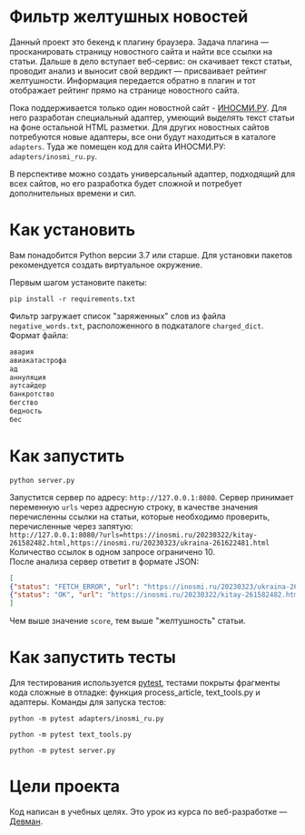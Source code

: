 # Фильтр желтушных новостей
Данный проект это бекенд к плагину браузера. Задача плагина — просканировать страницу новостного сайта и найти все ссылки на статьи. Дальше в дело вступает веб-сервис: он скачивает текст статьи, проводит анализ и выносит свой вердикт — присваивает рейтинг желтушности. Информация передается обратно в плагин и тот отображает рейтинг прямо на странице новостного сайта.

Пока поддерживается только один новостной сайт - [ИНОСМИ.РУ](https://inosmi.ru/). Для него разработан специальный адаптер, умеющий выделять текст статьи на фоне остальной HTML разметки. Для других новостных сайтов потребуются новые адаптеры, все они будут находиться в каталоге `adapters`. Туда же помещен код для сайта ИНОСМИ.РУ: `adapters/inosmi_ru.py`.

В перспективе можно создать универсальный адаптер, подходящий для всех сайтов, но его разработка будет сложной и потребует дополнительных времени и сил.

# Как установить

Вам понадобится Python версии 3.7 или старше. Для установки пакетов рекомендуется создать виртуальное окружение.

Первым шагом установите пакеты:

```python3
pip install -r requirements.txt
```
Фильтр загружает список "заряженных" слов из файла `negative_words.txt`, расположенного в подкаталоге `charged_dict`. Формат файла:  
```txt
авария
авиакатастрофа
ад
аннуляция
аутсайдер
банкротство
бегство
бедность
бес
```  
# Как запустить

```python3
python server.py
```  
Запустится сервер по адресу: `http://127.0.0.1:8080`. Сервер принимает переменную `urls` через адресную строку, в качестве значения перечисленны ссылки на статьи, которые необходимо проверить, перечисленные через запятую:  
`http://127.0.0.1:8080/?urls=https://inosmi.ru/20230322/kitay-261582482.html,https://inosmi.ru/20230323/ukraina-261622481.html`  
Количество ссылок в одном запросе ограничено 10.  
После анализа сервер ответит в формате JSON:
```json
[  
{"status": "FETCH_ERROR", "url": "https://inosmi.ru/20230323/ukraina-261622481.ht", "score": null, "word_count": null},  
{"status": "OK", "url": "https://inosmi.ru/20230322/kitay-261582482.html", "score": 0.32, "word_count": 621}  
]
```  
Чем выше значение `score`, тем выше "желтушность" статьи.
# Как запустить тесты

Для тестирования используется [pytest](https://docs.pytest.org/en/latest/), тестами покрыты фрагменты кода сложные в отладке: функция process_article, text_tools.py и адаптеры. Команды для запуска тестов:

```
python -m pytest adapters/inosmi_ru.py
```

```
python -m pytest text_tools.py
```
```
python -m pytest server.py
```
# Цели проекта

Код написан в учебных целях. Это урок из курса по веб-разработке — [Девман](https://dvmn.org).
